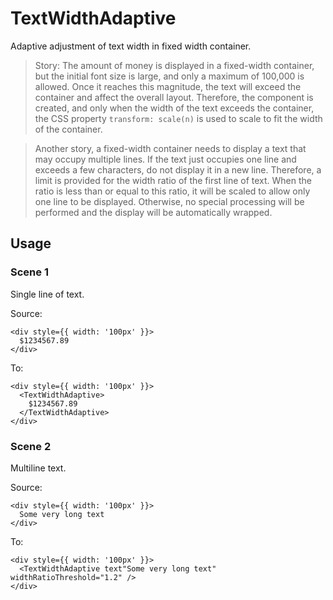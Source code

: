 # TextWidthAdaptive

Adaptive adjustment of text width in fixed width container.

> Story: The amount of money is displayed in a fixed-width container, but the initial font size is large, and only a maximum of 100,000 is allowed. Once it reaches this magnitude, the text will exceed the container and affect the overall layout. Therefore, the component is created, and only when the width of the text exceeds the container, the CSS property `transform: scale(n)` is used to scale to fit the width of the container.

> Another story, a fixed-width container needs to display a text that may occupy multiple lines. If the text just occupies one line and exceeds a few characters, do not display it in a new line. Therefore, a limit is provided for the width ratio of the first line of text. When the ratio is less than or equal to this ratio, it will be scaled to allow only one line to be displayed. Otherwise, no special processing will be performed and the display will be automatically wrapped.

## Usage

### Scene 1

Single line of text.

Source:

```
<div style={{ width: '100px' }}>
  $1234567.89
</div>
```

To:

```
<div style={{ width: '100px' }}>
  <TextWidthAdaptive>
    $1234567.89
  </TextWidthAdaptive>
</div>
```

### Scene 2

Multiline text.

Source:

```
<div style={{ width: '100px' }}>
  Some very long text
</div>
```

To:

```
<div style={{ width: '100px' }}>
  <TextWidthAdaptive text"Some very long text" widthRatioThreshold="1.2" />
</div>
```
